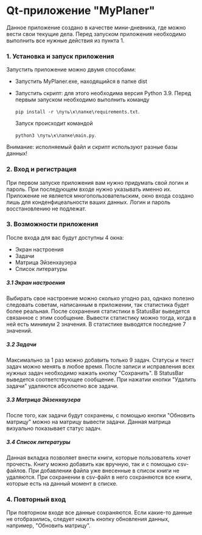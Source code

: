 # Qt-приложение "MyPlaner"
Данное приложение создано в качестве мини-дневника, где можно вести свои текущие дела.
Перед запуском приложения необходимо выполнить все нужные действия из пункта 1.
### 1. Установка и запуск приложения
Запустить приложение можно двумя способами:
* Запустить MyPlaner.exe, находящийся в папке dist
    

* Запустить скрипт: для этого необходима версия Python 3.9. Перед первым запуском необходимо выполнить команду 

    `pip install -r \путь\к\папке\requirements.txt`. 

    Запуск происходит командой 

    `python3 \путь\к\папке\main.py`.

Внимание: исполняемый файл и скрипт используют разные базы данных!
### 2. Вход и регистрация
При первом запуске приложения вам нужно придумать свой логин и пароль. При последующем входе нужно указывать именно их. 
Приложение не является многопользовательским, окно входа создано лишь для конденфицеальности ваших данных.
Логин и пароль восстановлению не подлежат.
### 3. Возможности приложения
После входа для вас будут доступны 4 окна:
* Экран настроения
* Задачи
* Матрица Эйзенхаузера
* Список литературы
##### 3.1 Экран настроения
Выбирать свое настроение можно сколько угодно раз, однако полезно следовать советам, написанным в приложении, 
так статистика будет более реальная.
После сохранения статистики в StatusBar выведется связанное с этим сообщение.
Вывести статистику можно тогда, когда в ней есть минимум 2 значения. В статистике выводятся последние 7 значений.
##### 3.2 Задачи
Максимально за 1 раз можно добавить только 9 задач. Статусы и текст задач
можно менять в любое время.
После записи и исправления всех нужных задач необходимо нажать кнопку "Сохранить". В StatusBar выведется
соответствующее сообщение.
При нажатии кнопки "Удалить задачи" удаляются абсолютно все задачи.
##### 3.3 Матрица Эйзенхаузера
После того, как задачи будут сохранены, с помощью кнопки "Обновить матрицу" можно на матрицу вывести задачи. Данная
матрица визуально показывает статус задач.
##### 3.4 Список литературы
Данная вкладка позволяет внести книги, которые пользователь хочет прочесть.
Книгу можно добавить как вручную, так и с помощью csv-файлов.
При добавлении файла уже внесенные в список книги не удаляются. При сохранении в csv-файл в него сохраняются все книги,
которые есть на данный момент в списке.
### 4. Повторный вход
При повторном входе все данные сохраняются. Если какие-то данные не отобразились, следует нажать кнопку
обновления данных, например, "Обновить матрицу".